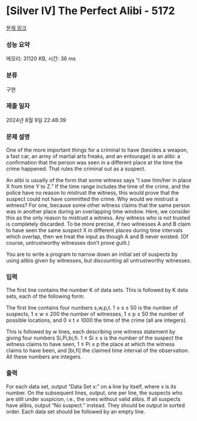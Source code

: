 # [Silver IV] The Perfect Alibi - 5172 

[문제 링크](https://www.acmicpc.net/problem/5172) 

### 성능 요약

메모리: 31120 KB, 시간: 36 ms

### 분류

구현

### 제출 일자

2024년 8월 9일 22:48:39

### 문제 설명

<p>One of the more important things for a criminal to have (besides a weapon, a fast car, an army of martial arts freaks, and an entourage) is an alibi: a confirmation that the person was seen in a different place at the time the crime happened. That rules the criminal out as a suspect.</p>

<p>An alibi is usually of the form that some witness says “I saw him/her in place X from time Y to Z.” If the time range includes the time of the crime, and the police have no reason to mistrust the witness, this would prove that the suspect could not have committed the crime. Why would we mistrust a witness? For one, because some other witness claims that the same person was in another place during an overlapping time window. Here, we consider this as the only reason to mistrust a witness. Any witness who is not trusted is completely discarded. To be more precise, if two witnesses A and B claim to have seen the same suspect X in different places during time intervals which overlap, then we treat the input as though A and B never existed. (Of course, untrustworthy witnesses don’t prove guilt.)</p>

<p>You are to write a program to narrow down an initial set of suspects by using alibis given by witnesses, but discounting all untrustworthy witnesses.</p>

### 입력 

 <p>The first line contains the number K of data sets. This is followed by K data sets, each of the following form:</p>

<p>The first line contains four numbers s,w,p,t. 1 ≤ s ≤ 50 is the number of suspects, 1 ≤ w ≤ 200 the number of witnesses, 1 ≤ p ≤ 50 the number of possible locations, and 0 ≤ t ≤ 1000 the time of the crime (all are integers).</p>

<p>This is followed by w lines, each describing one witness statement by giving four numbers Si,Pi,bi,fi. 1 ≤ Si ≤ s is the number of the suspect the witness claims to have seen, 1 ≤ Pi ≤ p the place at which the witness claims to have been, and [bi,fi] the claimed time interval of the observation. All these numbers are integers.</p>

### 출력 

 <p>For each data set, output “Data Set x:” on a line by itself, where x is its number. On the subsequent lines, output, one per line, the suspects who are still under suspicion, i.e., the ones without valid alibis. If all suspects have alibis, output “No suspect.” instead. They should be output in sorted order. Each data set should be followed by an empty line.</p>

